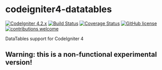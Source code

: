 # codeigniter4-datatables
[![CodeIgniter 4.2.x](https://img.shields.io/badge/CodeIgniter-4.2.x-orange.svg)](https://codeigniter.com/)
[![Build Status](https://github.com/atsanna/codeigniter4-datatables/workflows/PHPUnit/badge.svg)](https://github.com/atsanna/codeigniter4-datatables/actions?query=workflow%3A%22PHPUnit%22)
[![Coverage Status](https://coveralls.io/repos/github/atsanna/codeigniter4-datatables/badge.svg?branch=main)](https://coveralls.io/github/atsanna/codeigniter4-datatables?branch=main)
[![GitHub license](https://img.shields.io/github/license/atsanna/codeigniter4-datatables)](https://github.com/atsanna/codeigniter4-datatables/blob/main/LICENSE)
[![contributions welcome](https://img.shields.io/badge/contributions-welcome-brightgreen.svg?style=flat)](https://github.com/atsanna/codeigniter4-datatables/pulls)

DataTables support for CodeIgniter 4

## Warning: this is a non-functional experimental version!
